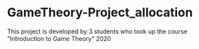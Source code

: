 # GameTheory-Project_allocation
This project is developed by 3 students who took up the course "Introduction to Game Theory" 2020
